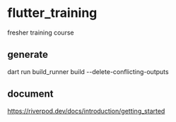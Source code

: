 # flutter_training
 fresher training course 

## generate
 
dart run build_runner build --delete-conflicting-outputs
## document
https://riverpod.dev/docs/introduction/getting_started